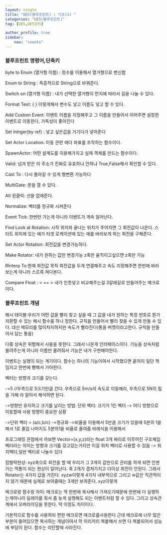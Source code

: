 ```yaml
---
layout: single
title: "UE5(블루프린트) : 기초(1) "
categories: "UE5(블루프린트)"
tag: [UE5,UE5강의]

author_profile: true
sidebar:
    nav: "counts"
---
```

### 블루프린트 명령어,단축키

byte to Enum  (열거형 이름) : 정수를 이용해서 열거형으로 변신함

Enum to String : 즉흥적으로 String으로 바꿔준다.

Switch on (열거형 이름) : 내가 선택한 열거형이 먼지에 따라서 길을 나눌 수 있다.

Format Text: { } 이렇게해서 변수도 넣고 이름도 넣고 할 수 있다.

Add Custom Event: 이벤트 이름을 지정해주고 그 이름을 만들어서 이어주면 설정한 이벤트로 이동한다, 가독성이 좋아진다

Set Intrger(by ref) : 넣고 싶은값을 거기다가 넣어준다

Set Actor Location: 이동 관련 애다 좌표를 조작하는 함수이다.

SpawnActor: 어떤 설계도를 이용해가지고 실제 객체를 만드는 함수이다.

Valid: 넘겨 받은 이 주소가 진짜로 유효하냐 안하냐 True,False해서 확인할 수 있다.

Cast To : 다시 돌아갈 수 있게 형변환 가능하다

MultiGate: 문을 열 수 있다.

Alt 왼클릭: 선을 없애준다.

Normalize: 벡터를 정규화 시켜준다

Event Tick: 한번만 가는게 아니라 이벤트가 계속 일어난다.

Find Look at Rotation: 시작 위치와 끝나는 위치가 주어지면 그 회전값이 나온다. 스타트 위치에 있는 애가 타겟 로케이션에 있는 애를 바라보게 하는 회전을 구해준다.

Set Actor Rotation: 회전값을 변경가능하다.

Make Rotator: 내가 원하는 값만 변경가능 z축만 움직이고싶으면 z축만 가능

RInterp To:현재 회전값 목적 회전값을 두개 연결해주고 속도 지정해주면 한번에 바라보는게 아니라 스르륵 쳐다본다.

Compare Float : < == > 내가 인풋넣고 비교해주는걸 3갈래길로 만들어주는 매크로이다.

### 블루프린트 개념

해시 테이블:우리가 어떤 값을 빨리 찾고 싶을 때 그 값을 내가 원하는 특정 번호로 뭔가 치환할 수 있는 해시 함수를 하나 정한다. 규칙을 만들어서 빨리 찾을 수 있게 만들 수 있다. 대신 메모리를 많이차지하지만 속도가 빨라진다(통을 버켓이라고한다. 규칙을 만들어서 담는 통을)



다중 상속은 위험해서 사용을 못한다. 그래서 나온게 인터페이스이다. 기능을 상속처럼 물려주는게 아니라 이름만 물려줘서 기능은 내가 구현해야한다.



이벤트는 실행이 되는 계기이다. 함수는 하나의 기능이여서 시작했으면 끝까지 일단 책임지고 한번에 빵해서 가야한다.



벡터는 방향과 크기를 갖는다.

->5 //우측으로 5크기만큼 간다. 우측으로 5m/s의 속도로 이동해라, 우측으로 5N의 힘을 가해 라 알아서 해석하면 된다.

->방향만 유지하고 크기를 날리는 방법: 단위 벡터: 크기가 1인 벡터 -> 어디 방향으로 이동할때 사용 방향이 중요한 상황

->단위 벡터 = (a/c,b/c) ->정규화 ->비율을 이용해서 5만큼 크기가 있을때 5분의 1을 해서 1로 줄임 나머지도 5분의1을 비율로 줄여줌 비례식을 이용해서



프로그래밍 관점에서 까보면 Vector=(x,y,z)라는 float 3개 짜리로 이루어진 구조체임 벡터라는 의미는 방향과 크기를 갖고있는거지만 이걸 위치 벡터로 사용할 수 있음 -> 위치벡터,일반 벡터로 나눌수 있다



짐벌락현상: xyz축으로 회전을 할 때 우리가 그 3개의 값만으로 관리를 하게 되면 언젠가는 먹통이 되는 현상이 일어난다. 축 2개가 겹쳐가지고 더이상 회전이 안된다. 그래서 Rotator는 4가지 값을 가진다. xyzw이렇게 4가지 내부적으로 그리고 w값은 직관적이지 않기 때문에 실제로 보여줄때는 3개만 보여준다. xyz이렇게



메크로랑 함수랑 차이: 메크로는 딱 한번에 복사해서 가져오기때문에 한번에 다 실행하는게아니라 딜레이를 줘서 좀 늦게 실행해도 되는 이벤트처럼 할 수 있다. 그리고 상속관계에서 오버라이딩을 못한다. 딱 이정도 차이이다.



기본적으로 함수를 사용하되 편한 매크로면 매크로를사용한다 근데 매크로에 너무 많은 부분이 들어있으면 복사하는 개념이여서 막 이리저리 복붙해서 쓰면 다 복붙되어서 성능에 부담이 된다. 함수는 리턴할때 사라진다.



